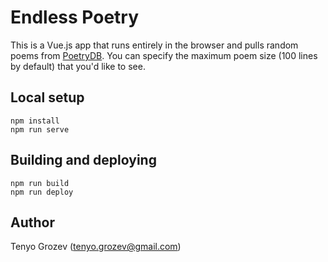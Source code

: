 # Endless Poetry

This is a Vue.js app that runs entirely in the browser and pulls random poems from [PoetryDB](http://poetrydb.org). You can specify the maximum poem size (100 lines by default) that you'd like to see.

## Local setup
```
npm install
npm run serve
```

## Building and deploying
```
npm run build
npm run deploy
```

## Author

Tenyo Grozev (tenyo.grozev@gmail.com)
